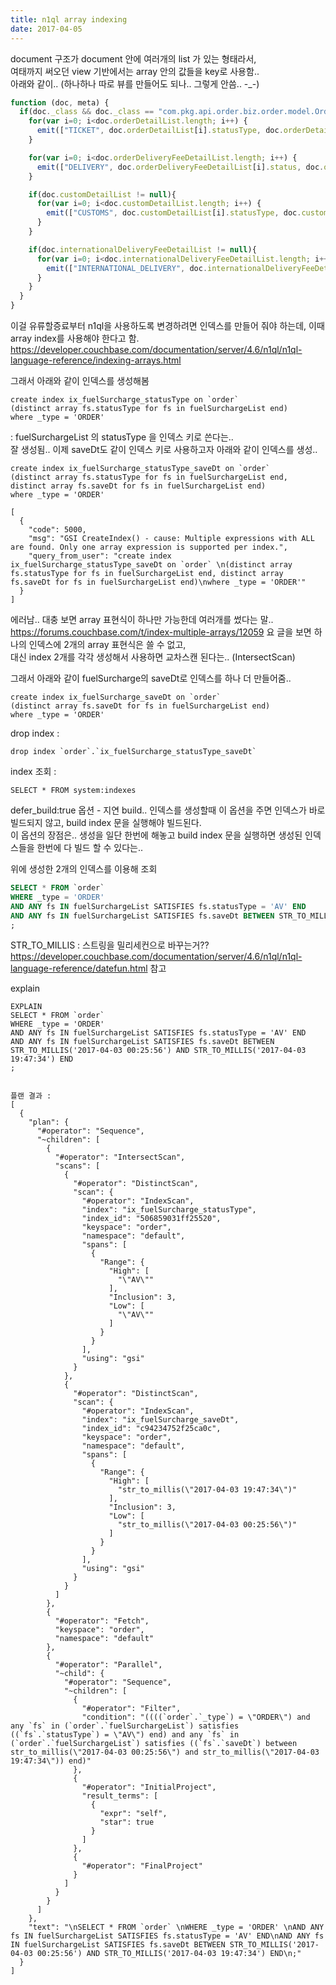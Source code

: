 ```yaml
---
title: n1ql array indexing
date: 2017-04-05
---
```


document 구조가 document 안에 여러개의 list 가 있는 형태라서,  
여태까지 써오던 view 기반에서는 array 안의 값들을 key로 사용함..  
아래와 같이.. (하나하나 따로 뷰를 만들어도 되나.. 그렇게 안씀.. -_-)  

```javascript
function (doc, meta) {
  if(doc._class && doc._class == "com.pkg.api.order.biz.order.model.Order") {
    for(var i=0; i<doc.orderDetailList.length; i++) {
      emit(["TICKET", doc.orderDetailList[i].statusType, doc.orderDetailList[i].saveDt], null);
    }

    for(var i=0; i<doc.orderDeliveryFeeDetailList.length; i++) {
      emit(["DELIVERY", doc.orderDeliveryFeeDetailList[i].status, doc.orderDeliveryFeeDetailList[i].saveDt], null);
    }

    if(doc.customDetailList != null){
      for(var i=0; i<doc.customDetailList.length; i++) {
        emit(["CUSTOMS", doc.customDetailList[i].statusType, doc.customDetailList[i].saveDt], null);
      }
    }

    if(doc.internationalDeliveryFeeDetailList != null){
      for(var i=0; i<doc.internationalDeliveryFeeDetailList.length; i++) {
        emit(["INTERNATIONAL_DELIVERY", doc.internationalDeliveryFeeDetailList[i].status, doc.internationalDeliveryFeeDetailList[i].saveDt], null);
      }
    }
  }
}
```



이걸 유류할증료부터 n1ql을 사용하도록 변경하려면 인덱스를 만들어 줘야 하는데, 이때 array index를 사용해야 한다고 함.  
https://developer.couchbase.com/documentation/server/4.6/n1ql/n1ql-language-reference/indexing-arrays.html  

그래서 아래와 같이 인덱스를 생성해봄  
```
create index ix_fuelSurcharge_statusType on `order` 
(distinct array fs.statusType for fs in fuelSurchargeList end)
where _type = 'ORDER'
```
: fuelSurchargeList 의 statusType 을 인덱스 키로 쓴다는..  
잘 생성됨.. 이제 saveDt도 같이 인덱스 키로 사용하고자 아래와 같이 인덱스를 생성..  

```
create index ix_fuelSurcharge_statusType_saveDt on `order` 
(distinct array fs.statusType for fs in fuelSurchargeList end, distinct array fs.saveDt for fs in fuelSurchargeList end)
where _type = 'ORDER'
```
```
[
  {
    "code": 5000,
    "msg": "GSI CreateIndex() - cause: Multiple expressions with ALL are found. Only one array expression is supported per index.",
    "query_from_user": "create index ix_fuelSurcharge_statusType_saveDt on `order` \n(distinct array fs.statusType for fs in fuelSurchargeList end, distinct array fs.saveDt for fs in fuelSurchargeList end)\nwhere _type = 'ORDER'"
  }
]
```


에러남.. 대충 보면 array 표현식이 하나만 가능한데 여러개를 썼다는 말..  
https://forums.couchbase.com/t/index-multiple-arrays/12059 요 글을 보면 하나의 인덱스에 2개의 array 표현식은 쓸 수 없고,  
대신 index 2개를 각각 생성해서 사용하면 교차스캔 된다는.. (IntersectScan)  

그래서 아래와 같이 fuelSurcharge의 saveDt로 인덱스를 하나 더 만들어줌..  

```
create index ix_fuelSurcharge_saveDt on `order` 
(distinct array fs.saveDt for fs in fuelSurchargeList end)
where _type = 'ORDER'
```
drop index : 
```
drop index `order`.`ix_fuelSurcharge_statusType_saveDt`
```
index 조회 : 
```
SELECT * FROM system:indexes
```
defer_build:true 옵션 - 지연 build.. 인덱스를 생성할때 이 옵션을 주면 인덱스가 바로 빌드되지 않고, build index 문을 실행해야 빌드된다.  
이 옵션의 장점은.. 생성을 일단 한번에 해놓고 build index 문을 실행하면 생성된 인덱스들을 한번에 다 빌드 할 수 있다는..  


위에 생성한 2개의 인덱스를 이용해 조회  
```sql
SELECT * FROM `order` 
WHERE _type = 'ORDER' 
AND ANY fs IN fuelSurchargeList SATISFIES fs.statusType = 'AV' END
AND ANY fs IN fuelSurchargeList SATISFIES fs.saveDt BETWEEN STR_TO_MILLIS('2017-04-03 00:25:56') AND STR_TO_MILLIS('2017-04-03 19:47:34') END
;
```


STR_TO_MILLIS : 스트링을 밀리세컨으로 바꾸는거??  
https://developer.couchbase.com/documentation/server/4.6/n1ql/n1ql-language-reference/datefun.html 참고  


explain  
```
EXPLAIN
SELECT * FROM `order` 
WHERE _type = 'ORDER' 
AND ANY fs IN fuelSurchargeList SATISFIES fs.statusType = 'AV' END
AND ANY fs IN fuelSurchargeList SATISFIES fs.saveDt BETWEEN STR_TO_MILLIS('2017-04-03 00:25:56') AND STR_TO_MILLIS('2017-04-03 19:47:34') END
;


플랜 결과 : 
[
  {
    "plan": {
      "#operator": "Sequence",
      "~children": [
        {
          "#operator": "IntersectScan",
          "scans": [
            {
              "#operator": "DistinctScan",
              "scan": {
                "#operator": "IndexScan",
                "index": "ix_fuelSurcharge_statusType",
                "index_id": "506859031ff25520",
                "keyspace": "order",
                "namespace": "default",
                "spans": [
                  {
                    "Range": {
                      "High": [
                        "\"AV\""
                      ],
                      "Inclusion": 3,
                      "Low": [
                        "\"AV\""
                      ]
                    }
                  }
                ],
                "using": "gsi"
              }
            },
            {
              "#operator": "DistinctScan",
              "scan": {
                "#operator": "IndexScan",
                "index": "ix_fuelSurcharge_saveDt",
                "index_id": "c94234752f25ca0c",
                "keyspace": "order",
                "namespace": "default",
                "spans": [
                  {
                    "Range": {
                      "High": [
                        "str_to_millis(\"2017-04-03 19:47:34\")"
                      ],
                      "Inclusion": 3,
                      "Low": [
                        "str_to_millis(\"2017-04-03 00:25:56\")"
                      ]
                    }
                  }
                ],
                "using": "gsi"
              }
            }
          ]
        },
        {
          "#operator": "Fetch",
          "keyspace": "order",
          "namespace": "default"
        },
        {
          "#operator": "Parallel",
          "~child": {
            "#operator": "Sequence",
            "~children": [
              {
                "#operator": "Filter",
                "condition": "((((`order`.`_type`) = \"ORDER\") and any `fs` in (`order`.`fuelSurchargeList`) satisfies ((`fs`.`statusType`) = \"AV\") end) and any `fs` in (`order`.`fuelSurchargeList`) satisfies ((`fs`.`saveDt`) between str_to_millis(\"2017-04-03 00:25:56\") and str_to_millis(\"2017-04-03 19:47:34\")) end)"
              },
              {
                "#operator": "InitialProject",
                "result_terms": [
                  {
                    "expr": "self",
                    "star": true
                  }
                ]
              },
              {
                "#operator": "FinalProject"
              }
            ]
          }
        }
      ]
    },
    "text": "\nSELECT * FROM `order` \nWHERE _type = 'ORDER' \nAND ANY fs IN fuelSurchargeList SATISFIES fs.statusType = 'AV' END\nAND ANY fs IN fuelSurchargeList SATISFIES fs.saveDt BETWEEN STR_TO_MILLIS('2017-04-03 00:25:56') AND STR_TO_MILLIS('2017-04-03 19:47:34') END\n;"
  }
]

```




